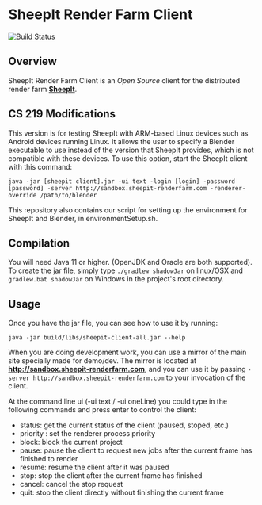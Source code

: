 # SheepIt Render Farm Client

[![Build Status](https://secure.travis-ci.org/laurent-clouet/sheepit-client.svg)](http://travis-ci.org/laurent-clouet/sheepit-client)

## Overview

SheepIt Render Farm Client is an *Open Source* client for the distributed render farm [**SheepIt**](https://www.sheepit-renderfarm.com).

## CS 219 Modifications

This version is for testing SheepIt with ARM-based Linux devices such as Android devices running Linux. It allows the user to specify a Blender executable to use instead of the version that SheepIt provides, which is not compatible with these devices. To use this option, start the SheepIt client with this command:

`java -jar [sheepit client].jar -ui text -login [login] -password [password] -server http://sandbox.sheepit-renderfarm.com -renderer-override /path/to/blender`

This repository also contains our script for setting up the environment for SheepIt and Blender, in environmentSetup.sh.

## Compilation

You will need Java 11 or higher. (OpenJDK and Oracle are both supported).
To create the jar file, simply type `./gradlew shadowJar` on linux/OSX and `gradlew.bat shadowJar` on Windows in the project's root directory.

## Usage

Once you have the jar file, you can see how to use it by running:

    java -jar build/libs/sheepit-client-all.jar --help

When you are doing development work, you can use a mirror of the main site specially made for demo/dev. The mirror is located at **http://sandbox.sheepit-renderfarm.com**, and you can use it by passing `-server http://sandbox.sheepit-renderfarm.com` to your invocation of the client.

At the command line ui (-ui text / -ui oneLine) you could type in the following commands and press enter to control the client:

* status: get the current status of the client (paused, stoped, etc.)
* priority <n>: set the renderer process priority
* block: block the current project
* pause: pause the client to request new jobs after the current frame has finished to render
* resume: resume the client after it was paused
* stop: stop the client after the current frame has finished
* cancel: cancel the stop request
* quit: stop the client directly without finishing the current frame
